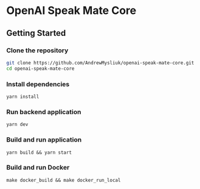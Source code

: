 # OpenAI Speak Mate Core

## Getting Started

### Clone the repository

```sh
git clone https://github.com/AndrewMysliuk/openai-speak-mate-core.git
cd openai-speak-mate-core
```

### Install dependencies

```
yarn install
```

### Run backend application

```
yarn dev
```

### Build and run application

```
yarn build && yarn start
```

### Build and run Docker

```
make docker_build && make docker_run_local
```
